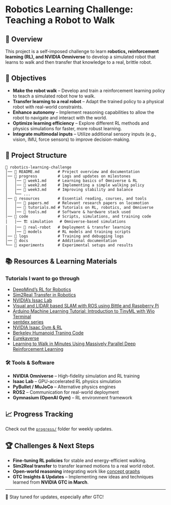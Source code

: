 # Robotics Learning Challenge: Teaching a Robot to Walk

## 🚀 Overview
This project is a self-imposed challenge to learn **robotics, reinforcement learning (RL), and NVIDIA Omniverse** to develop a simulated robot that learns to walk and then transfer that knowledge to a real, brittle robot.

## 🎯 Objectives
- **Make the robot walk** – Develop and train a reinforcement learning policy to teach a simulated robot how to walk.
- **Transfer learning to a real robot** – Adapt the trained policy to a physical robot with real-world constraints.
- **Enhance autonomy** – Implement reasoning capabilities to allow the robot to navigate and interact with the world.
- **Optimize learning efficiency** – Explore different RL methods and physics simulations for faster, more robust learning.
- **Integrate multimodal inputs** – Utilize additional sensory inputs (e.g., vision, IMU, force sensors) to improve decision-making.

## 📂 Project Structure
```
📂 robotics-learning-challenge
│── 📜 README.md        # Project overview and documentation
│── 📂 progress         # Logs and updates on milestones
│   │── 📝 week1.md     # Learning basics of Omniverse & RL
│   │── 📝 week2.md     # Implementing a simple walking policy
│   │── 📝 week3.md     # Improving stability and balance
│   └── ...           
│── 📂 resources        # Essential reading, courses, and tools
│   │── 📄 papers.md    # Relevant research papers on locomotion
│   │── 📄 tutorials.md # Tutorials on RL, robotics, and Omniverse
│   │── 📄 tools.md     # Software & hardware stack used
│── 📂 code             # Scripts, simulations, and training code
│   │── 🏗️ simulation   # Omniverse-based simulations
│   │── 🤖 real-robot   # Deployment & transfer learning
│   │── 🧠 models       # RL models and training scripts
│── 📂 logs             # Training and debugging logs
│── 📂 docs             # Additional documentation
└── 📂 experiments      # Experimental setups and results
```


## 📚 Resources & Learning Materials
### Tutorials I want to go through
- [DeepMind’s RL for Robotics](https://deepmind.com/research/highlighted-research)
- [Sim2Real Transfer in Robotics](https://arxiv.org/abs/1806.06752)
- [NVIDIA’s Issac Lab]([https://developer.nvidia.com/omniverse](https://developer.nvidia.com/isaac/lab))
- [Visual and LIDAR based SLAM with ROS using Bittle and Raspberry Pi](https://www.youtube.com/watch?v=uXpQUIF_Jyk&list=PL5efXgSvwk9X8wQuiI_fomlSznZc-jShC)
- [Arduino Machine Learning Tutorial: Introduction to TinyML with Wio Terminal](https://www.youtube.com/watch?v=iCmlKyAp8eQ&list=PL5efXgSvwk9UCtJ6JKTyWAccSVfTXSlA3)
- [sentdex series](https://www.youtube.com/watch?v=phTnbmXM06g&list=PLQVvvaa0QuDenVbxP4LXYZoGbjfgP-Y5i&index=1)
- [NVIDIA Isaac Gym & RL](https://developer.nvidia.com/isaac-gym)
- [Berkeley Humanoid Traning Code](https://github.com/HybridRobotics/isaac_berkeley_humanoid)
- [Eurekaverse](https://eureka-research.github.io/eurekaverse/)
- [Learning to Walk in Minutes Using Massively Parallel Deep Reinforcement Learning](https://arxiv.org/pdf/2109.11978)


### 🛠️ Tools & Software
- **NVIDIA Omniverse** – High-fidelity simulation and RL training
- **Isaac Lab** – GPU-accelerated RL physics simulation
- **PyBullet / MuJoCo** – Alternative physics engines
- **ROS2** – Communication for real-world deployment
- **Gymnasium (OpenAI Gym)** – RL environment framework

## 📈 Progress Tracking
Check out the [`progress/`](progress) folder for weekly updates.

## 🏆 Challenges & Next Steps
- **Fine-tuning RL policies** for stable and energy-efficient walking.
- **Sim2Real transfer** to transfer learned motions to a real world robot.
- **Open-world reasoning** integrating work like [concept graphs](https://github.com/concept-graphs/concept-graphs/tree/ali-dev?tab=readme-ov-file)
- **GTC Insights & Updates** – Implementing new ideas and techniques learned from **NVIDIA GTC in March**.

---

🚀 Stay tuned for updates, especially after GTC!
